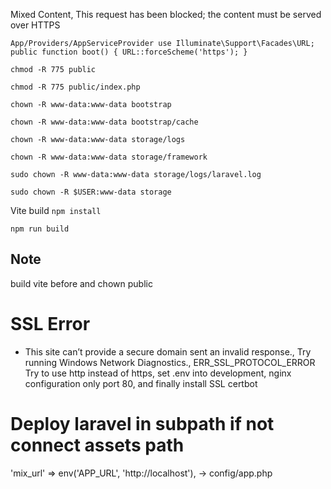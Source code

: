 Mixed Content, This request has been blocked; the content must be served over HTTPS

`App/Providers/AppServiceProvider
use Illuminate\Support\Facades\URL;
public function boot()
{
    URL::forceScheme('https');
}`




`chmod -R 775 public`

`chmod -R 775 public/index.php`

`chown -R www-data:www-data bootstrap`

`chown -R www-data:www-data bootstrap/cache`

`chown -R www-data:www-data storage/logs`

`chown -R www-data:www-data storage/framework`

`sudo chown -R www-data:www-data storage/logs/laravel.log`

`sudo chown -R $USER:www-data storage`



Vite build
`npm install`

`npm run build`


## Note

build vite before and chown public

# SSL Error
- This site can’t provide a secure domain sent an invalid response., Try running Windows Network Diagnostics., ERR_SSL_PROTOCOL_ERROR
Try to use http instead of https, set .env into development, nginx configuration only port 80, and finally install SSL certbot
# Deploy laravel in subpath if not connect assets path
'mix_url' => env('APP_URL', 'http://localhost'), -> config/app.php